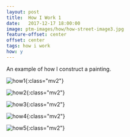 ```yaml
---
layout: post
title:  How I Work 1
date:   2017-12-17 18:00:00
image: ptm-images/how/how-street-image3.jpg
feature-offset: center
offset: center
tags: how i work
how: y
---
```


An example of how I construct a painting.

![how1]({{site.baseurl}}/ptm-images/how/how-street-image1.jpg){:class="mv2"}

![how2]({{site.baseurl}}/ptm-images/how/how-street-image2.jpg){:class="mv2"}

![how3]({{site.baseurl}}/ptm-images/how/how-street-image3.jpg){:class="mv2"}

![how4]({{site.baseurl}}/ptm-images/how/how-street-image4.jpg){:class="mv2"}

![how5]({{site.baseurl}}/ptm-images/how/how-street-image5.jpg){:class="mv2"}